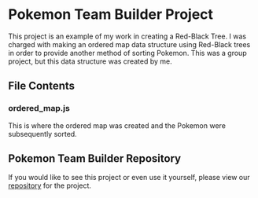 # Pokemon Team Builder Project
This project is an example of my work in creating a Red-Black Tree. I was charged with making an ordered map data structure using Red-Black trees in order to provide another method of sorting Pokemon. This was a group project, but this data structure was created by me.

## File Contents
### ordered_map.js
This is where the ordered map was created and the Pokemon were subsequently sorted.

## Pokemon Team Builder Repository
If you would like to see this project or even use it yourself, please view our [repository](https://github.com/jonana-split/Pokemon_Team_Builder) for the project.
